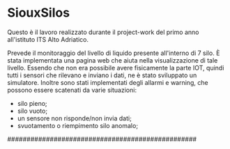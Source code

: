 # SiouxSilos

Questo è il lavoro realizzato durante il project-work del primo anno all'istituto ITS Alto Adriatico.

Prevede il monitoraggio del livello di liquido presente all'interno di 7 silo. È stata implementata una pagina web che aiuta nella visualizzazione di tale livello.
Essendo che non era possibile avere fisicamente la parte IOT, quindi tutti i sensori che rilevano e inviano i dati, ne è stato sviluppato un simulatore.
Inoltre sono stati implementati degli allarmi e warning, che possono essere scatenati da varie situazioni:
  - silo pieno;
  - silo vuoto;
  - un sensore non risponde/non invia dati;
  - svuotamento o riempimento silo anomalo;
  
#################################################
